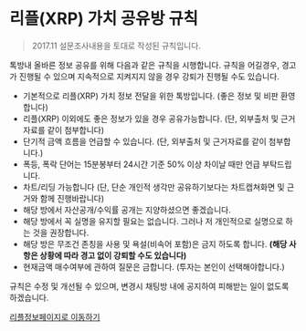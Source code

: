 # 리플(XRP) 가치 공유방 규칙

> 2017.11 설문조사내용을 토대로 작성된 규칙입니다.

톡방내 올바른 정보 공유를 위해 다음과 같은 규칙을 시행합니다. 규칙을 어길경우, 경고가 진행될 수 있으며 지속적으로 지켜지지 않을 경우 강퇴가 진행될 수도 있습니다.

- 기본적으로 리플(XRP) 가치 정보 전달을 위한 톡방입니다. (좋은 정보 및 비판 환영합니다)
- 리플(XRP) 이외에도 좋은 정보가 있을 경우 공유가능합니다. (단, 외부출처 및 근거자료를 같이 첨부합니다)
- 단기적 금액 흐름을 언급할 수 있습니다. (단, 외부출처 및 근거자료를 같이 첨부합니다.)
- 폭등, 폭락 단어는 15분봉부터 24시간 기준 50% 이상 차이날 때만 언급 부탁드립니다.
- 차트/리딩 가능합니다 (단, 단순 개인적 생각만 공유하기보다는 차트캡쳐화면 및 근거와 함께 진행바랍니다)
- 해당 방에서 자산공개/수익률 공개는 지양하셨으면 좋겠습니다.
- 해당 방에서 꼭 실명을 유지할 필요는 없습니다. 그러나 저 개인적으로 실명으로 하는 것을 권장합니다.
- 해당 방은 무조건 존칭을 사용 및 욕설(비속어 포함)은 금지 하도록 합니다. **(해당 사항은 상황에 따라 경고 없이 강퇴할 수도 있습니다)**
- 현재금액 매수여부에 관하여 질문은 금합니다. (투자는 본인이 선택해야합니다.)

규칙은 수정 및 개선될 수 있으며, 변경시 채팅방 내에 공지하여 피해받는 일이 없도록 하겠습니다.

[리플정보페이지로 이동하기](https://github.com/devjin0617/coin-news/blob/master/ripple.md)
